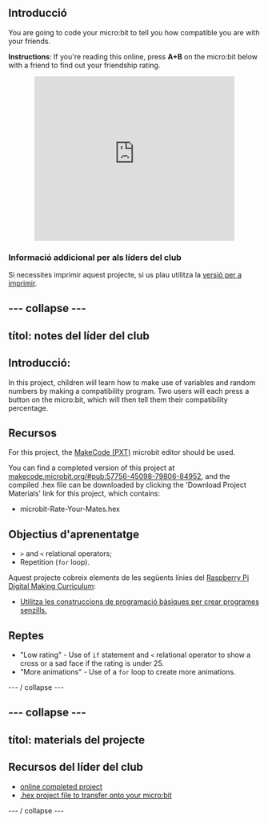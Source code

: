 ## Introducció

You are going to code your micro:bit to tell you how compatible you are with your friends.

**Instructions**: If you're reading this online, press **A+B** on the micro:bit below with a friend to find out your friendship rating.

<div class="trinket" style="width:400px;margin: 0 auto;">
<div style="position:relative;height:0;padding-bottom:81.97%;overflow:hidden;"><iframe style="position:absolute;top:0;left:0;width:100%;height:100%;" src="https://makecode.microbit.org/---run?id=_iLDhcVa0K2Fd" allowfullscreen="allowfullscreen" sandbox="allow-popups allow-scripts allow-same-origin" frameborder="0"></iframe></div>
</div>

### Informació addicional per als líders del club

Si necessites imprimir aquest projecte, si us plau utilitza la [versió per a imprimir](https://projects.raspberrypi.org/en/projects/rate-your-mates/print).

## \--- collapse \---

## títol: notes del líder del club

## Introducció:

In this project, children will learn how to make use of variables and random numbers by making a compatibility program. Two users will each press a button on the micro:bit, which will then tell them their compatibility percentage.

## Recursos

For this project, the [MakeCode (PXT)](http://jumpto.cc/mb-new) microbit editor should be used.

You can find a completed version of this project at [makecode.microbit.org/#pub:57756-45098-79806-84952](https://makecode.microbit.org/#pub:57756-45098-79806-84952), and the compiled .hex file can be downloaded by clicking the 'Download Project Materials' link for this project, which contains:

* microbit-Rate-Your-Mates.hex

## Objectius d'aprenentatge

* `>` and `<` relational operators;
* Repetition (`for` loop).

Aquest projecte cobreix elements de les següents línies del [Raspberry Pi Digital Making Curriculum](http://rpf.io/curriculum):

* [Utilitza les construccions de programació bàsiques per crear programes senzills.](https://www.raspberrypi.org/curriculum/programming/creator)

## Reptes

* "Low rating" - Use of `if` statement and `<` relational operator to show a cross or a sad face if the rating is under 25.
* "More animations" - Use of a `for` loop to create more animations.

\--- / collapse \---

## \--- collapse \---

## títol: materials del projecte

## Recursos del líder del club

* [online completed project](https://makecode.microbit.org/#pub:57756-45098-79806-84952)
* [.hex project file to transfer onto your micro:bit](resources/microbit-Rate-Your-Mates.hex)

\--- / collapse \---